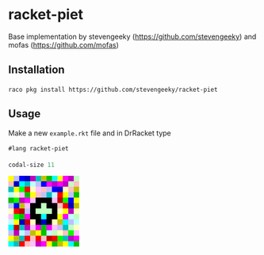# racket-piet

Base implementation by stevengeeky (https://github.com/stevengeeky) and mofas (https://github.com/mofas)

## Installation

`raco pkg install https://github.com/stevengeeky/racket-piet`

## Usage

Make a new `example.rkt` file and in DrRacket type

```scheme
#lang racket-piet

codal-size 11
```

![hello-world.png](https://raw.githubusercontent.com/stevengeeky/racket-piet/master/examples/hello-world.png)